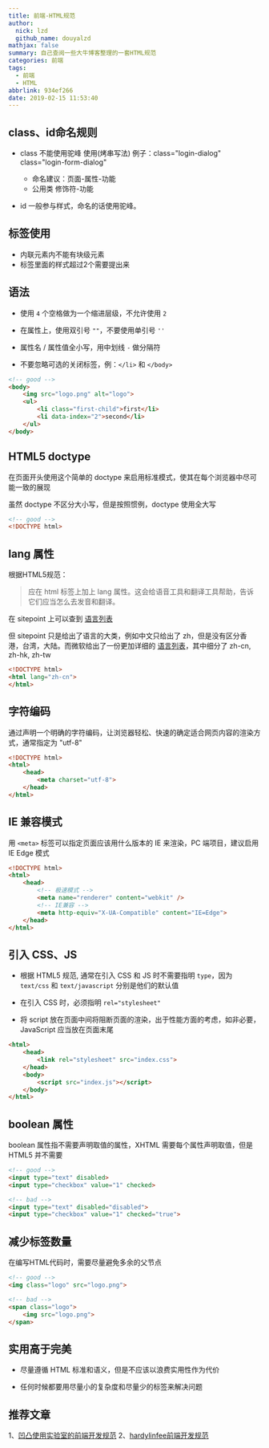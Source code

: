 ```yaml
---
title: 前端-HTML规范
author:
  nick: lzd
  github_name: douyalzd
mathjax: false
summary: 自己查阅一些大牛博客整理的一套HTML规范
categories: 前端
tags:
  - 前端
  - HTML
abbrlink: 934ef266
date: 2019-02-15 11:53:40
---
```


## class、id命名规则

* class 不能使用驼峰 使用(烤串写法) 例子：class="login-dialog"  class="login-form-dialog"  
	- 命名建议：页面-属性-功能
	- 公用类 修饰符-功能

* id 一般参与样式，命名的话使用驼峰。

## 标签使用

* 内联元素内不能有块级元素
* 标签里面的样式超过2个需要提出来

## 语法

* 使用 `4` 个空格做为一个缩进层级，不允许使用 `2`

* 在属性上，使用双引号 `""`，不要使用单引号 `''`

* 属性名 / 属性值全小写，用中划线 `-` 做分隔符

* 不要忽略可选的关闭标签，例：`</li>` 和 `</body>`

```html
<!-- good -->
<body>
    <img src="logo.png" alt="logo">
    <ul>
        <li class="first-child">first</li>
        <li data-index="2">second</li>
    </ul>
</body>
```

## HTML5 doctype

在页面开头使用这个简单的 doctype 来启用标准模式，使其在每个浏览器中尽可能一致的展现

虽然 doctype 不区分大小写，但是按照惯例，doctype 使用全大写

```html
<!-- good -->
<!DOCTYPE html>
```

## lang 属性

根据HTML5规范：

> 应在 html 标签上加上 lang 属性。这会给语音工具和翻译工具帮助，告诉它们应当怎么去发音和翻译。

在 sitepoint 上可以查到 [语言列表](https://www.sitepoint.com/web-foundations/iso-2-letter-language-codes/)

但 sitepoint 只是给出了语言的大类，例如中文只给出了 zh，但是没有区分香港，台湾，大陆。而微软给出了一份更加详细的 [语言列表](https://msdn.microsoft.com/en-us/library/ms533052(v=vs.85).aspx)，其中细分了 zh-cn, zh-hk, zh-tw

```html
<!DOCTYPE html>
<html lang="zh-cn">
</html>
```

## 字符编码

通过声明一个明确的字符编码，让浏览器轻松、快速的确定适合网页内容的渲染方式，通常指定为 "utf-8"

```html
<!DOCTYPE html>
<html>
    <head>
        <meta charset="utf-8">
    </head>
</html>
```

## IE 兼容模式

用 `<meta>` 标签可以指定页面应该用什么版本的 IE 来渲染，PC 端项目，建议启用 IE Edge 模式

```html
<!DOCTYPE html>
<html>
    <head>
		<!-- 极速模式 -->
		<meta name="renderer" content="webkit" />
		<!-- IE兼容 -->
        <meta http-equiv="X-UA-Compatible" content="IE=Edge">
    </head>
</html>
```

## 引入 CSS、JS

* 根据 HTML5 规范, 通常在引入 CSS 和 JS 时不需要指明 `type`，因为 `text/css` 和 `text/javascript` 分别是他们的默认值

* 在引入 CSS 时，必须指明 `rel="stylesheet"`

* 将 script 放在页面中间将阻断页面的渲染，出于性能方面的考虑，如非必要，JavaScript 应当放在页面末尾

```html
<html>
    <head>
        <link rel="stylesheet" src="index.css">
    </head>
    <body>
        <script src="index.js"></script>
    </body>
</html>
```

## boolean 属性

boolean 属性指不需要声明取值的属性，XHTML 需要每个属性声明取值，但是 HTML5 并不需要

```html
<!-- good -->
<input type="text" disabled>
<input type="checkbox" value="1" checked>

<!-- bad -->
<input type="text" disabled="disabled">
<input type="checkbox" value="1" checked="true">
```

## 减少标签数量

在编写HTML代码时，需要尽量避免多余的父节点

```html
<!-- good -->
<img class="logo" src="logo.png">

<!-- bad -->
<span class="logo">
    <img src="logo.png">
</span>
```

## 实用高于完美

* 尽量遵循 HTML 标准和语义，但是不应该以浪费实用性作为代价

* 任何时候都要用尽量小的复杂度和尽量少的标签来解决问题

## 推荐文章
1、[凹凸使用实验室的前端开发规范](https://guide.aotu.io/docs/)
2、[hardylinfee前端开发规范](https://github.com/hardylinfee/styleguide)